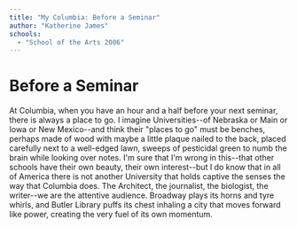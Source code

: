```yaml
---
title: "My Columbia: Before a Seminar"
author: "Katherine James"
schools:
  - "School of the Arts 2006"
---
```


# Before a Seminar

At Columbia, when you have an hour and a half before your next seminar, there is always a place to go. I imagine Universities--of Nebraska or Main or Iowa or New Mexico--and think their "places to go" must be benches, perhaps made of wood with maybe a little plaque nailed to the back, placed carefully next to a well-edged lawn, sweeps of pesticidal green to numb the brain while looking over notes. I'm sure that I'm wrong in this--that other schools have their own beauty, their own interest--but I do know that in all of America there is not another University that holds captive the senses the way that Columbia does. The Architect, the journalist, the biologist, the writer--we are the attentive audience. Broadway plays its horns and tyre whirls, and Butler Library puffs its chest inhaling a city that moves forward like power, creating the very fuel of its own momentum.
